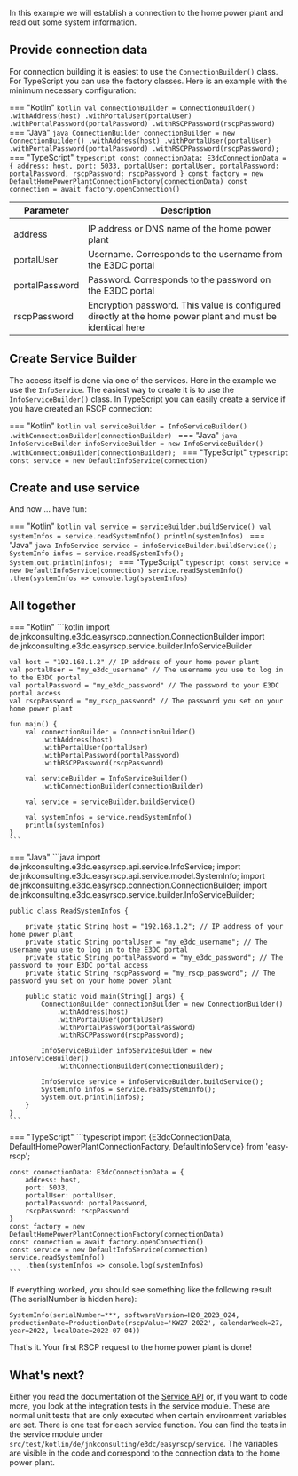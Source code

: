 In this example we will establish a connection to the home power plant and read out some system information.

## Provide connection data

For connection building it is easiest to use the `ConnectionBuilder()` class. For TypeScript you can use the factory classes. Here is an example with the minimum necessary configuration:

=== "Kotlin"
    ```kotlin
    val connectionBuilder = ConnectionBuilder()
        .withAddress(host)
        .withPortalUser(portalUser)
        .withPortalPassword(portalPassword)
        .withRSCPPassword(rscpPassword)
    ```
=== "Java"
    ```java
    ConnectionBuilder connectionBuilder = new ConnectionBuilder()
        .withAddress(host)
        .withPortalUser(portalUser)
        .withPortalPassword(portalPassword)
        .withRSCPPassword(rscpPassword);
    ```
=== "TypeScript"
    ```typescript
    const connectionData: E3dcConnectionData = {
        address: host,
        port: 5033,
        portalUser: portalUser,
        portalPassword: portalPassword,
        rscpPassword: rscpPassword
    }
    const factory = new DefaultHomePowerPlantConnectionFactory(connectionData)
    const connection = await factory.openConnection()
    ```

| Parameter      | Description                                                                                                                             | 
|----------------|-----------------------------------------------------------------------------------------------------------------------------------------| 
|                |                                                                                                                                         | 
| address        | IP address or DNS name of the home power plant                                                                                          | 
| portalUser     | Username. Corresponds to the username from the E3DC portal                 | 
| portalPassword | Password. Corresponds to the password on the E3DC portal | 
| rscpPassword   | Encryption password. This value is configured directly at the home power plant and must be identical here |

## Create Service Builder
The access itself is done via one of the services. Here in the example we use the `InfoService`. The easiest way to create it is to use the `InfoServiceBuilder()` class. In TypeScript you can easily create a service if you have created an RSCP connection:

=== "Kotlin"
    ```kotlin
    val serviceBuilder = InfoServiceBuilder()
        .withConnectionBuilder(connectionBuilder)
    ```
=== "Java"
    ```java
    InfoServiceBuilder infoServiceBuilder = new InfoServiceBuilder()
        .withConnectionBuilder(connectionBuilder);
    ```
=== "TypeScript"
    ```typescript
    const service = new DefaultInfoService(connection)
    ```

## Create and use service
And now ... have fun:

=== "Kotlin"
    ```kotlin
    val service = serviceBuilder.buildService()
    val systemInfos = service.readSystemInfo()
    println(systemInfos)
    ```
=== "Java"
    ```java
    InfoService service = infoServiceBuilder.buildService();
    SystemInfo infos = service.readSystemInfo();
    System.out.println(infos);
    ```
=== "TypeScript"
    ```typescript
    const service = new DefaultInfoService(connection)
    service.readSystemInfo()
        .then(systemInfos => console.log(systemInfos)
    ```

## All together
=== "Kotlin"
    ```kotlin
    import de.jnkconsulting.e3dc.easyrscp.connection.ConnectionBuilder
    import de.jnkconsulting.e3dc.easyrscp.service.builder.InfoServiceBuilder
    
    val host = "192.168.1.2" // IP address of your home power plant
    val portalUser = "my_e3dc_username" // The username you use to log in to the E3DC portal
    val portalPassword = "my_e3dc_password" // The password to your E3DC portal access
    val rscpPassword = "my_rscp_password" // The password you set on your home power plant 
    
    fun main() {
        val connectionBuilder = ConnectionBuilder()
            .withAddress(host)
            .withPortalUser(portalUser)
            .withPortalPassword(portalPassword)
            .withRSCPPassword(rscpPassword)
    
        val serviceBuilder = InfoServiceBuilder()
            .withConnectionBuilder(connectionBuilder)
    
        val service = serviceBuilder.buildService()
    
        val systemInfos = service.readSystemInfo()
        println(systemInfos)
    }
    ```
=== "Java"
    ```java
    import de.jnkconsulting.e3dc.easyrscp.api.service.InfoService;
    import de.jnkconsulting.e3dc.easyrscp.api.service.model.SystemInfo;
    import de.jnkconsulting.e3dc.easyrscp.connection.ConnectionBuilder;
    import de.jnkconsulting.e3dc.easyrscp.service.builder.InfoServiceBuilder;
    
    public class ReadSystemInfos {
    
        private static String host = "192.168.1.2"; // IP address of your home power plant
        private static String portalUser = "my_e3dc_username"; // The username you use to log in to the E3DC portal
        private static String portalPassword = "my_e3dc_password"; // The password to your E3DC portal access
        private static String rscpPassword = "my_rscp_password"; // The password you set on your home power plant
    
        public static void main(String[] args) {
            ConnectionBuilder connectionBuilder = new ConnectionBuilder()
                .withAddress(host)
                .withPortalUser(portalUser)
                .withPortalPassword(portalPassword)
                .withRSCPPassword(rscpPassword);
    
            InfoServiceBuilder infoServiceBuilder = new InfoServiceBuilder()
                .withConnectionBuilder(connectionBuilder);
    
            InfoService service = infoServiceBuilder.buildService();
            SystemInfo infos = service.readSystemInfo();
            System.out.println(infos);
        }
    }
    ```
=== "TypeScript"
    ```typescript
    import {E3dcConnectionData, DefaultHomePowerPlantConnectionFactory, DefaultInfoService} from 'easy-rscp';
    
    const connectionData: E3dcConnectionData = {
        address: host,
        port: 5033,
        portalUser: portalUser,
        portalPassword: portalPassword,
        rscpPassword: rscpPassword
    }
    const factory = new DefaultHomePowerPlantConnectionFactory(connectionData)
    const connection = await factory.openConnection()
    const service = new DefaultInfoService(connection)
    service.readSystemInfo()
        .then(systemInfos => console.log(systemInfos)
    ```

If everything worked, you should see something like the following result (The serialNumber is hidden here):
```text
SystemInfo(serialNumber=***, softwareVersion=H20_2023_024, productionDate=ProductionDate(rscpValue='KW27 2022', calendarWeek=27, year=2022, localDate=2022-07-04))
```

That's it. Your first RSCP request to the home power plant is done!

## What's next?

Either you read the documentation of the [Service API](../service/general-concepts.md) or, if you want to code more, you look at the integration tests in the service module. These are normal unit tests that are only executed when certain environment variables are set. There is one test for each service function.
You can find the tests in the service module under `src/test/kotlin/de/jnkconsulting/e3dc/easyrscp/service`. The variables are visible in the code and correspond to the connection data to the home power plant.

